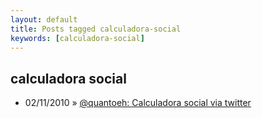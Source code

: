 ```yaml
---
layout: default
title: Posts tagged calculadora-social
keywords: [calculadora-social]
---
```

<h2 class="category">calculadora social</h2>
<ul class="posts">
<li>
<p>
<span class="date">02/11/2010</span> &raquo; 
<a href="/blog/quantoeh-calculadora-social-via-twitter">@quantoeh: Calculadora social via twitter</a>
</p>
</li> 
</ul>
